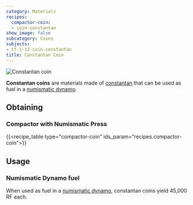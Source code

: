 ```yaml
---
category: Materials
recipes:
  compactor-coin:
  - coin-constantan
show_image: false
subcategory: Coins
subjects:
- tf-1-12-coin-constantan
title: Constantan Coin
---
```


![Constantan coin](/images/docs/1.12/thermal-foundation/coin-constantan.png)


**Constantan coins** are materials made of [constantan](../constantan-ingot/)
that can be used as fuel in a [numismatic dynamo](../../thermal-expansion/numismatic-dynamo/).


Obtaining
---------

### Compactor with Numismatic Press
{{<recipe_table type="compactor-coin" ids_param="recipes.compactor-coin">}}


Usage
-----

### Numismatic Dynamo fuel
When used as fuel in a [numismatic dynamo](../../thermal-expansion/numismatic-dynamo/), constantan
coins yield 45,000 RF each.
